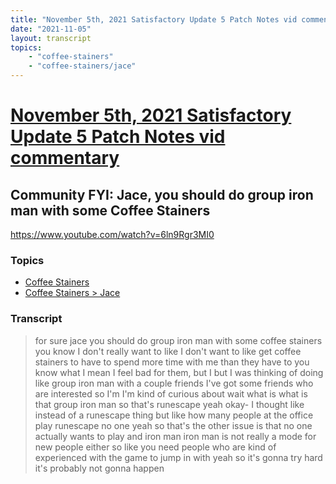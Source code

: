 ```yaml
---
title: "November 5th, 2021 Satisfactory Update 5 Patch Notes vid commentary Community FYI: Jace, you should do group iron man with some Coffee Stainers"
date: "2021-11-05"
layout: transcript
topics:
    - "coffee-stainers"
    - "coffee-stainers/jace"
---
```

# [November 5th, 2021 Satisfactory Update 5 Patch Notes vid commentary](../2021-11-05.md)
## Community FYI: Jace, you should do group iron man with some Coffee Stainers
https://www.youtube.com/watch?v=6ln9Rgr3MI0

### Topics
* [Coffee Stainers](../topics/coffee-stainers.md)
* [Coffee Stainers > Jace](../topics/coffee-stainers/jace.md)

### Transcript

> for sure jace you should do group iron man with some coffee stainers you know I don't really want to like I don't want to like get coffee stainers to have to spend more time with me than they have to you know what I mean I feel bad for them, but I but I was thinking of doing like group iron man with a couple friends I've got some friends who are interested so I'm I'm kind of curious about wait what is what is that group iron man so that's runescape yeah okay- I thought like instead of a runescape thing but like how many people at the office play runescape no one yeah so that's the other issue is that no one actually wants to play and iron man iron man is not really a mode for new people either so like you need people who are kind of experienced with the game to jump in with yeah so it's gonna try hard it's probably not gonna happen
